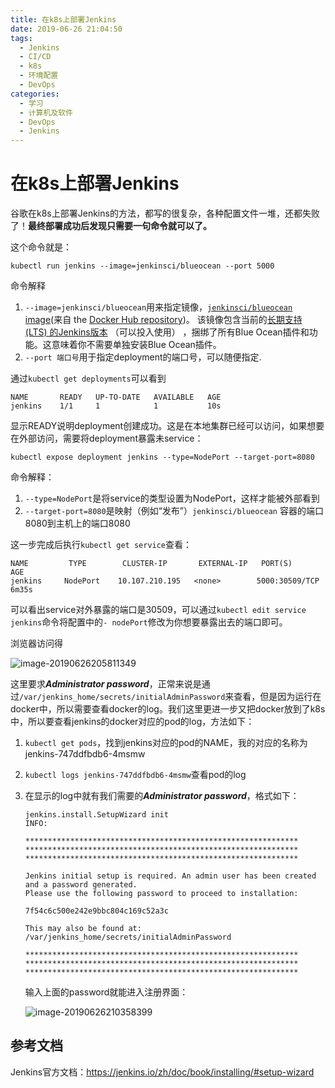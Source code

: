 ```yaml
---
title: 在k8s上部署Jenkins
date: 2019-06-26 21:04:50
tags:
  - Jenkins
  - CI/CD
  - k8s
  - 环境配置
  - DevOps
categories:
  - 学习
  - 计算机及软件
  - DevOps
  - Jenkins
---
```

# 在k8s上部署Jenkins

谷歌在k8s上部署Jenkins的方法，都写的很复杂，各种配置文件一堆，还都失败了！**最终部署成功后发现只需要一句命令就可以了。**

<!--more-->

这个命令就是：

```
kubectl run jenkins --image=jenkinsci/blueocean --port 5000
```

命令解释

1. `--image=jenkinsci/blueocean`用来指定镜像，[`jenkinsci/blueocean` image](https://hub.docker.com/r/jenkinsci/blueocean/)(来自 the [Docker Hub repository](https://hub.docker.com/))。 该镜像包含当前的[长期支持 (LTS) 的Jenkins版本](https://jenkins.io/download) （可以投入使用） ，捆绑了所有Blue Ocean插件和功能。这意味着你不需要单独安装Blue Ocean插件。
2. `--port 端口号`用于指定deployment的端口号，可以随便指定.

通过`kubectl get deployments`可以看到

```
NAME       READY   UP-TO-DATE   AVAILABLE   AGE
jenkins    1/1     1            1           10s
```

显示READY说明deployment创建成功。这是在本地集群已经可以访问，如果想要在外部访问，需要将deployment暴露未service：

```
kubectl expose deployment jenkins --type=NodePort --target-port=8080
```

命令解释：

1. `--type=NodePort`是将service的类型设置为NodePort，这样才能被外部看到
2. `--target-port=8080`是映射（例如“发布”）`jenkinsci/blueocean` 容器的端口8080到主机上的端口8080

这一步完成后执行`kubectl get service`查看：

```
NAME         TYPE        CLUSTER-IP       EXTERNAL-IP   PORT(S)           AGE
jenkins     NodePort    10.107.210.195   <none>        5000:30509/TCP    6m35s
```

可以看出service对外暴露的端口是30509，可以通过`kubectl edit service jenkins`命令将配置中的`- nodePort`修改为你想要暴露出去的端口即可。

浏览器访问得

![image-20190626205811349](https://my-blog-1256501598.cos.ap-beijing.myqcloud.com/github-page/learn/CS/DevOps/jenkins/unlock_jenkins.png)

这里要求***Administrator password***，正常来说是通过`/var/jenkins_home/secrets/initialAdminPassword`来查看，但是因为运行在docker中，所以需要查看docker的log。我们这里更进一步又把docker放到了k8s中，所以要查看jenkins的docker对应的pod的log，方法如下：

1. `kubectl get pods`，找到jenkins对应的pod的NAME，我的对应的名称为jenkins-747ddfbdb6-4msmw

2. `kubectl logs jenkins-747ddfbdb6-4msmw`查看pod的log

3. 在显示的log中就有我们需要的***Administrator password***，格式如下：

   ```
   jenkins.install.SetupWizard init
   INFO:
   
   *************************************************************
   *************************************************************
   *************************************************************
   
   Jenkins initial setup is required. An admin user has been created and a password generated.
   Please use the following password to proceed to installation:
   
   7f54c6c500e242e9bbc804c169c52a3c
   
   This may also be found at: /var/jenkins_home/secrets/initialAdminPassword
   
   *************************************************************
   *************************************************************
   *************************************************************
   ```

   输入上面的password就能进入注册界面：

   ![image-20190626210358399](https://my-blog-1256501598.cos.ap-beijing.myqcloud.com/github-page/learn/CS/DevOps/jenkins/create_admin_user.png)

## 参考文档

Jenkins官方文档：https://jenkins.io/zh/doc/book/installing/#setup-wizard
